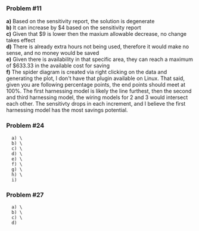### Problem #11
**a)** Based on the sensitivity report, the solution is degenerate \
**b)** It can increase by $4 based on the sensitivity report \
**c)** Given that $9 is lower then the maxium allowable decrease, no change takes effect \
**d)** There is already extra hours not being used, therefore it would make no sense, and no money would be saved \
**e)** Given there is availability in that specific area, they can reach a maximum of $633.33 in the available cost for saving \
**f)** The spider diagram is created via right clicking on the data and generating the plot, I don't have that plugin available on Linux. That said, given you are following percentage points, the end points should meet at 100%. The first harnessing model is likely the line furthest, then the second and third harnessing model, the wiring models for 2 and 3 would intersect each other. The sensitivty drops in each increment, and I believe the first harnessing model has the most savings potential.
    
### Problem #24
      a) \
      b) \
      c) \
      d) \
      e) \
      f) \
      g) \
      h) \
      i)  
      
### Problem #27
      a) \
      b) \
      c) \
      d) 
